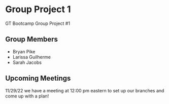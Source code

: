 # Group Project 1
GT Bootcamp Group Project #1

## Group Members
<ul>
  <li>Bryan Pike</li>
  <li>Larissa Guilherme</li>
  <li>Sarah Jacobs</li>
</ul>

## Upcoming Meetings
11/29/22 we have a meeting at 12:00 pm eastern to set up our branches and come up with a plan!
